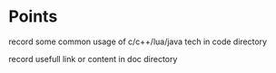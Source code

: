 # Points

record some common usage of c/c++/lua/java tech in code directory

record usefull link or content in doc directory
